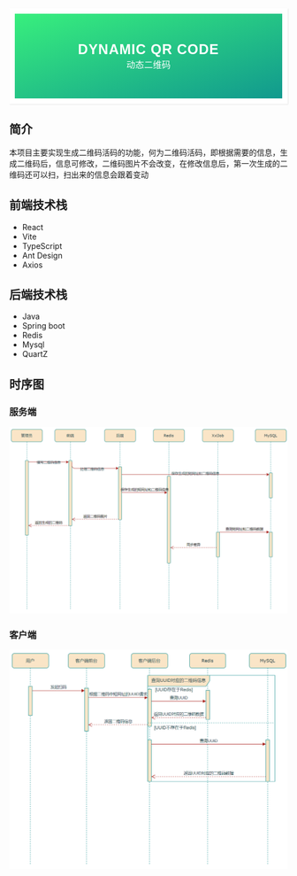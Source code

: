 <div style="font-family: 'Kanit', sans-serif;text-align: center;border: 10px solid #fff;box-shadow: 1px 1px 2px #e6e6e6;background: linear-gradient(to left top, #11998e, #38ef7d); padding: 50px 0;">
<div style="color: #fff;">
    <h3 style="font-size: 25px;font-weight: 600;letter-spacing: 1px;text-transform: uppercase;margin: 0;">
       Dynamic QR Code
    </h3>
    <span style="font-size: 16px;text-transform: capitalize;">
    	动态二维码
    </span>
</div>
</div>



## 简介

​	本项目主要实现生成二维码活码的功能，何为二维码活码，即根据需要的信息，生成二维码后，信息可修改，二维码图片不会改变，在修改信息后，第一次生成的二维码还可以扫，扫出来的信息会跟着变动



## 前端技术栈

- React
- Vite
- TypeScript
- Ant Design
- Axios



## 后端技术栈

- Java
- Spring boot
- Redis
- Mysql
- QuartZ



## 时序图

### 服务端

![image-20240812180421887](MarkdownImageUpload/image-20240812180421887.png)

### 客户端

![image-20240812180339716](MarkdownImageUpload/image-20240812180339716.png)